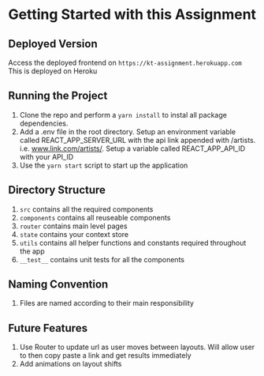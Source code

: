 # Getting Started with this Assignment

## Deployed Version
Access the deployed frontend on `https://kt-assignment.herokuapp.com`
This is deployed on Heroku

## Running the Project

1. Clone the repo and perform a `yarn install` to instal all package dependencies.
2. Add a .env file in the root directory. Setup an environment variable called REACT_APP_SERVER_URL with the api link appended with /artists. i.e. www.link.com/artists/. Setup a variable called REACT_APP_API_ID with your API_ID
3. Use the `yarn start` script to start up the application

## Directory Structure
1. `src` contains all the required components
2. `components` contains all reuseable components
3. `router` contains main level pages
4. `state` contains your context store
5. `utils` contains all helper functions and constants required throughout the app
6. `__test__` contains unit tests for all the components

## Naming Convention

1. Files are named according to their main responsibility

## Future Features
1. Use Router to update url as user moves between layouts. Will allow user to then copy paste a link and get results immediately
2. Add animations on layout shifts

